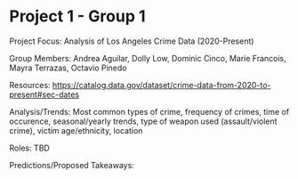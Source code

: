 # Project 1 - Group 1

Project Focus: Analysis of Los Angeles Crime Data (2020-Present)

Group Members: Andrea Aguilar, Dolly Low, Dominic Cinco, Marie Francois, Mayra Terrazas, Octavio Pinedo

Resources: https://catalog.data.gov/dataset/crime-data-from-2020-to-present#sec-dates

Analysis/Trends: Most common types of crime, frequency of crimes, time of occurence, seasonal/yearly trends, type of weapon used (assault/violent crime), victim age/ethnicity, location

Roles: TBD

Predictions/Proposed Takeaways: 